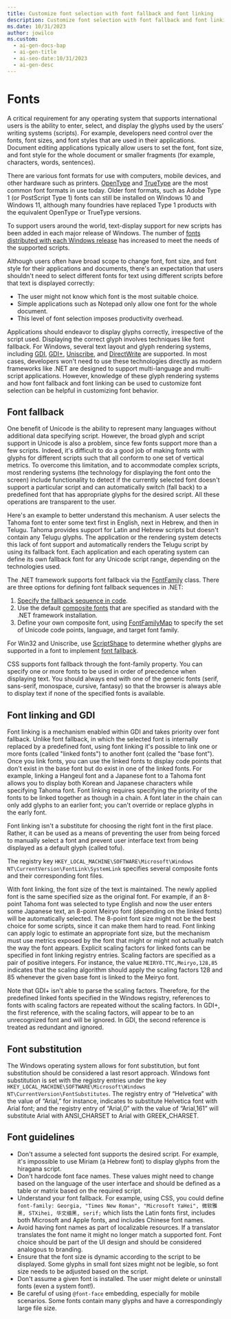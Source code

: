 ```yaml
---
title: Customize font selection with font fallback and font linking
description: Customize font selection with font fallback and font linking for multi-language and multi-script applications in Windows and .NET framework.
ms.date: 10/31/2023
author: jowilco
ms.custom:
  - ai-gen-docs-bap
  - ai-gen-title
  - ai-seo-date:10/31/2023
  - ai-gen-desc
---
```


# Fonts

A critical requirement for any operating system that supports international users is the ability to enter, select, and display the glyphs used by the users’ writing systems (scripts). For example, developers need control over the fonts, font sizes, and font styles that are used in their applications. Document editing applications typically allow users to set the font, font size, and font style for the whole document or smaller fragments (for example, characters, words, sentences).

There are various font formats for use with computers, mobile devices, and other hardware such as printers. [OpenType](/typography/opentype/) and [TrueType](/typography/truetype/) are the most common font formats in use today. Older font formats, such as Adobe Type 1 (or PostScript Type 1) fonts can still be installed on Windows 10 and Windows 11, although many foundries have replaced Type 1 products with the equivalent OpenType or TrueType versions.

To support users around the world, text-display support for new scripts has been added in each major release of Windows. The number of [fonts distributed with each Windows release](font-support.md) has increased to meet the needs of the supported scripts.

Although users often have broad scope to change font, font size, and font style for their applications and documents, there's an expectation that users shouldn't need to select different fonts for text using different scripts before that text is displayed correctly:

- The user might not know which font is the most suitable choice.
- Simple applications such as Notepad only allow one font for the whole document.
- This level of font selection imposes productivity overhead.

Applications should endeavor to display glyphs correctly, irrespective of the script used. Displaying the correct glyph involves techniques like font fallback. For Windows, several text layout and glyph rendering systems, including [GDI](/windows/win32/gdi), [GDI+](/windows/win32/gdiplus), [Uniscribe](/windows/win32/intl/uniscribe), and [DirectWrite](/windows/win32/directwrite) are supported. In most cases, developers won't need to use these technologies directly as modern frameworks like .NET are designed to support multi-language and multi-script applications. However, knowledge of these glyph rendering systems and how font fallback and font linking can be used to customize font selection can be helpful in customizing font behavior.

## Font fallback

One benefit of Unicode is the ability to represent many languages without additional data specifying script. However, the broad glyph and script support in Unicode is also a problem, since few fonts support more than a few scripts. Indeed, it's difficult to do a good job of making fonts with glyphs for different scripts such that all conform to one set of vertical metrics. To overcome this limitation, and to accommodate complex scripts, most rendering systems (the technology for displaying the font onto the screen) include functionality to detect if the currently selected font doesn't support a particular script and can automatically switch (fall back) to a predefined font that has appropriate glyphs for the desired script. All these operations are transparent to the user.

Here's an example to better understand this mechanism. A user selects the Tahoma font to enter some text first in English, next in Hebrew, and then in Telugu. Tahoma provides support for Latin and Hebrew scripts but doesn't contain any Telugu glyphs. The application or the rendering system detects this lack of font support and automatically renders the Telugu script by using its fallback font. Each application and each operating system can define its own fallback font for any Unicode script range, depending on the technologies used.

The .NET framework supports font fallback via the [FontFamily](/dotnet/api/system.windows.media.fontfamily#font-fallback) class. There are three options for defining font fallback sequences in .NET:

1. [Specify the fallback sequence in code](/dotnet/api/system.windows.media.fontfamily#defining-a-font-fallback-sequence-in-code).
1. Use the default [composite fonts](/dotnet/api/system.windows.media.fontfamily#composite-fonts) that are specified as standard with the .NET framework installation.
1. Define your own composite font, using [FontFamilyMap](/dotnet/api/system.windows.media.fontfamilymap) to specify the set of Unicode code points, language, and target font family.

For Win32 and Uniscribe, use [ScriptShape](/windows/win32/api/usp10/nf-usp10-scriptshape) to determine whether glyphs are supported in a font to implement [font fallback](/windows/win32/intl/using-font-fallback).

CSS supports font fallback through the font-family property. You can specify one or more fonts to be used in order of precedence when displaying text. You should always end with one of the generic fonts (serif, sans-serif, monospace, cursive, fantasy) so that the browser is always able to display text if none of the specified fonts is available.

## Font linking and GDI

Font linking is a mechanism enabled within GDI and takes priority over font fallback. Unlike font fallback, in which the selected font is internally replaced by a predefined font, using font linking it's possible to link one or more fonts (called "linked fonts") to another font (called the "base font"). Once you link fonts, you can use the linked fonts to display code points that don't exist in the base font but do exist in one of the linked fonts. For example, linking a Hangeul font and a Japanese font to a Tahoma font allows you to display both Korean and Japanese characters while specifying Tahoma font. Font linking requires specifying the priority of the fonts to be linked together as though in a chain. A font later in the chain can only add glyphs to an earlier font; you can't override or replace glyphs in the early font.

Font linking isn't a substitute for choosing the right font in the first place. Rather, it can be used as a means of preventing the user from being forced to manually select a font and prevent user interface text from being displayed as a default glyph (called tofu).

The registry key `HKEY_LOCAL_MACHINE\SOFTWARE\Microsoft\Windows NT\CurrentVersion\FontLink\SystemLink` specifies several composite fonts and their corresponding font files.

With font linking, the font size of the text is maintained. The newly applied font is the same specified size as the original font. For example, if an 8-point Tahoma font was selected to type English and now the user enters some Japanese text, an 8-point Meiryo font (depending on the linked fonts) will be automatically selected. The 8-point font size might not be the best choice for some scripts, since it can make them hard to read.
Font linking can apply logic to estimate an appropriate font size, but the mechanism must use metrics exposed by the font that might or might not actually match the way the font appears. Explicit scaling factors for linked fonts can be specified in font linking registry entries. Scaling factors are specified as a pair of positive integers. For instance, the value `MEIRYO.TTC,Meiryo,128,85` indicates that the scaling algorithm should apply the scaling factors 128 and 85 whenever the given base font is linked to the Meiryo font.

Note that GDI+ isn't able to parse the scaling factors. Therefore, for the predefined linked fonts specified in the Windows registry, references to fonts with scaling factors are repeated without the scaling factors. In GDI+, the first reference, with the scaling factors, will appear to be to an unrecognized font and will be ignored. In GDI, the second reference is treated as redundant and ignored.

## Font substitution

The Windows operating system allows for font substitution, but font substitution should be considered a last resort approach. Windows font substitution is set with the registry entries under the key `HKEY_LOCAL_MACHINE\SOFTWARE\Microsoft\Windows NT\CurrentVersion\FontSubstitutes`. The registry entry of “Helvetica” with the value of “Arial,” for instance, indicates to substitute Helvetica font with Arial font; and the registry entry of “Arial,0” with the value of “Arial,161” will substitute Arial with ANSI_CHARSET to Arial with GREEK_CHARSET.

## Font guidelines

- Don't assume a selected font supports the desired script. For example, it's impossible to use Miriam (a Hebrew font) to display glyphs from the hiragana script.
- Don't hardcode font face names. These values might need to change based on the language of the user interface and should be defined as a table or matrix based on the required script.
- Understand your font fallback. For example, using CSS, you could define `font-family: Georgia, "Times New Roman", "Microsoft YaHei", 微软雅黑, STXihei, 华文细黑, serif;` which lists the Latin fonts first, includes both Microsoft and Apple fonts, and includes Chinese font names.
- Avoid having font names as part of localizable resources. If a translator translates the font name it might no longer match a supported font. Font choice should be part of the UI design and should be considered analogous to branding.
- Ensure that the font size is dynamic according to the script to be displayed. Some glyphs in small font sizes might not be legible, so font size needs to be adjusted based on the script.
- Don't assume a given font is installed. The user might delete or uninstall fonts (even a system font!).
- Be careful of using `@font-face` embedding, especially for mobile scenarios. Some fonts contain many glyphs and have a correspondingly large file size.
